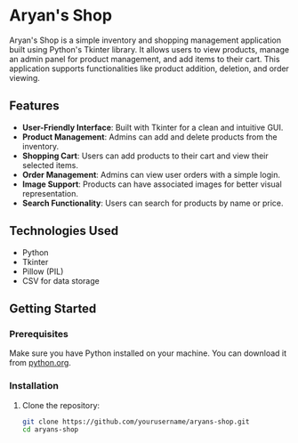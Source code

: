 # Aryan's Shop

Aryan's Shop is a simple inventory and shopping management application built using Python's Tkinter library. It allows users to view products, manage an admin panel for product management, and add items to their cart. This application supports functionalities like product addition, deletion, and order viewing.

## Features

- **User-Friendly Interface**: Built with Tkinter for a clean and intuitive GUI.
- **Product Management**: Admins can add and delete products from the inventory.
- **Shopping Cart**: Users can add products to their cart and view their selected items.
- **Order Management**: Admins can view user orders with a simple login.
- **Image Support**: Products can have associated images for better visual representation.
- **Search Functionality**: Users can search for products by name or price.

## Technologies Used

- Python
- Tkinter
- Pillow (PIL)
- CSV for data storage

## Getting Started

### Prerequisites

Make sure you have Python installed on your machine. You can download it from [python.org](https://www.python.org/downloads/).

### Installation

1. Clone the repository:
   ```bash
   git clone https://github.com/yourusername/aryans-shop.git
   cd aryans-shop
